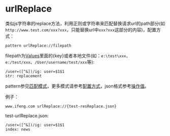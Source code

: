 # urlReplace

类似js字符串的replace方法，利用正则或字符串来匹配替换请求url的path部分(如`http://www.test.com/xxx?xxx`，只能替换url中`xxx?xxx`这部分的内容)，配置方式：

	pattern urlReplace://filepath
	
filepath为[Values](http://local.whistlejs.com/#values)里面的{key}或者本地文件(如：`e:\test\xxx`、`e:/test/xxx`、`/User/username/test/xxx`等):

	/user=([^&])/ig: user=$1$1
	str: replacement

pattern参见[匹配模式](../pattern.html)，更多模式请参考[配置方式](../mode.html)，json格式参考[操作值](../data.html)。

例子：

	www.ifeng.com urlReplace://{test-resReplace.json}
	

test-urlReplace.json:

	/user=([^&])/ig: user=$1$1
	index: news
